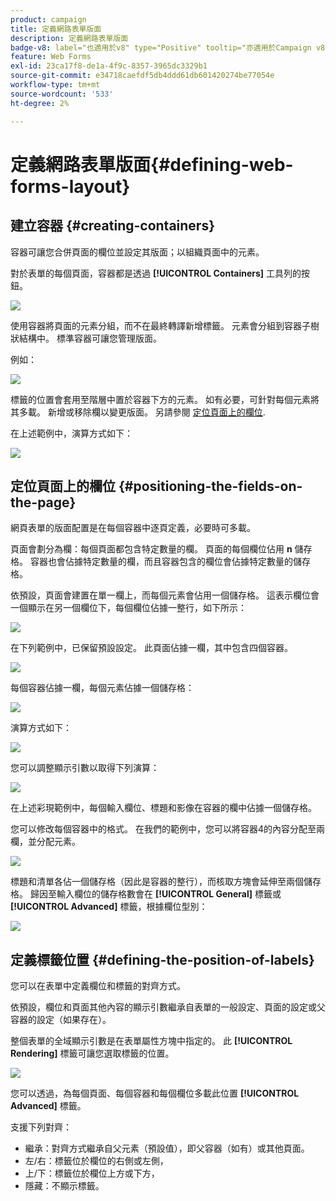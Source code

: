 ```yaml
---
product: campaign
title: 定義網路表單版面
description: 定義網路表單版面
badge-v8: label="也適用於v8" type="Positive" tooltip="亦適用於Campaign v8"
feature: Web Forms
exl-id: 23ca17f8-de1a-4f9c-8357-3965dc3329b1
source-git-commit: e34718caefdf5db4ddd61db601420274be77054e
workflow-type: tm+mt
source-wordcount: '533'
ht-degree: 2%

---
```


# 定義網路表單版面{#defining-web-forms-layout}



## 建立容器 {#creating-containers}

容器可讓您合併頁面的欄位並設定其版面；以組織頁面中的元素。

對於表單的每個頁面，容器都是透過 **[!UICONTROL Containers]** 工具列的按鈕。

![](assets/s_ncs_admin_survey_containers_add.png)

使用容器將頁面的元素分組，而不在最終轉譯新增標籤。 元素會分組到容器子樹狀結構中。 標準容器可讓您管理版面。

例如：

![](assets/s_ncs_admin_survey_containers_std_arbo.png)

標籤的位置會套用至階層中置於容器下方的元素。 如有必要，可針對每個元素將其多載。 新增或移除欄以變更版面。 另請參閱 [定位頁面上的欄位](#positioning-the-fields-on-the-page).

在上述範例中，演算方式如下：

![](assets/s_ncs_admin_survey_containers_std_ex.png)

## 定位頁面上的欄位 {#positioning-the-fields-on-the-page}

網頁表單的版面配置是在每個容器中逐頁定義，必要時可多載。

頁面會劃分為欄：每個頁面都包含特定數量的欄。 頁面的每個欄位佔用 **n** 儲存格。 容器也會佔據特定數量的欄，而且容器包含的欄位會佔據特定數量的儲存格。

依預設，頁面會建置在單一欄上，而每個元素會佔用一個儲存格。 這表示欄位會一個顯示在另一個欄位下，每個欄位佔據一整行，如下所示：

![](assets/s_ncs_admin_survey_container_ex.png)

在下列範例中，已保留預設設定。 此頁面佔據一欄，其中包含四個容器。

![](assets/s_ncs_admin_survey_container_ex0.png)

每個容器佔據一欄，每個元素佔據一個儲存格：

![](assets/s_ncs_admin_survey_container_ex0a.png)

演算方式如下：

![](assets/s_ncs_admin_survey_container_ex0_rend.png)

您可以調整顯示引數以取得下列演算：

![](assets/s_ncs_admin_survey_container_ex1_rend.png)

在上述彩現範例中，每個輸入欄位、標題和影像在容器的欄中佔據一個儲存格。

您可以修改每個容器中的格式。 在我們的範例中，您可以將容器4的內容分配至兩欄，並分配元素。

![](assets/s_ncs_admin_survey_container_ex2_rend.png)

標題和清單各佔一個儲存格（因此是容器的整行），而核取方塊會延伸至兩個儲存格。 歸因至輸入欄位的儲存格數會在 **[!UICONTROL General]** 標籤或 **[!UICONTROL Advanced]** 標籤，根據欄位型別：

![](assets/s_ncs_admin_survey_container_ex2.png)

## 定義標籤位置 {#defining-the-position-of-labels}

您可以在表單中定義欄位和標籤的對齊方式。

依預設，欄位和頁面其他內容的顯示引數繼承自表單的一般設定、頁面的設定或父容器的設定（如果存在）。

整個表單的全域顯示引數是在表單屬性方塊中指定的。 此 **[!UICONTROL Rendering]** 標籤可讓您選取標籤的位置。

![](assets/s_ncs_admin_survey_label_position.png)

您可以透過，為每個頁面、每個容器和每個欄位多載此位置 **[!UICONTROL Advanced]** 標籤。

支援下列對齊：

* 繼承：對齊方式繼承自父元素（預設值），即父容器（如有）或其他頁面。
* 左/右：標籤位於欄位的右側或左側，
* 上/下：標籤位於欄位上方或下方，
* 隱藏：不顯示標籤。
